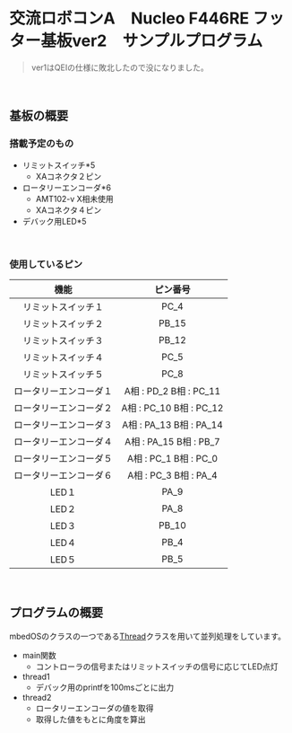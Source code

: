 # 交流ロボコンA　Nucleo F446RE フッター基板ver2　サンプルプログラム
> ver1はQEIの仕様に敗北したので没になりました。

<br>


## 基板の概要
### 搭載予定のもの
- リミットスイッチ*5
  - XAコネクタ２ピン
- ロータリーエンコーダ*6
  - AMT102-v X相未使用
  - XAコネクタ４ピン
- デバック用LED*5

<br>

### 使用しているピン
|機能|ピン番号|
| :--: | :--: |
|リミットスイッチ１|PC_4|
|リミットスイッチ２|PB_15|
|リミットスイッチ３|PB_12|
|リミットスイッチ４|PC_5|
|リミットスイッチ５|PC_8|
|ロータリーエンコーダ１|A相 : PD_2  B相 : PC_11|
|ロータリーエンコーダ２|A相 : PC_10 B相 : PC_12|
|ロータリーエンコーダ３|A相 : PA_13 B相 : PA_14|
|ロータリーエンコーダ４|A相 : PA_15 B相 : PB_7 |
|ロータリーエンコーダ５|A相 : PC_1  B相 : PC_0 |
|ロータリーエンコーダ６|A相 : PC_3  B相 : PA_4 |
|LED１|PA_9|
|LED２|PA_8|
|LED３|PB_10|
|LED４|PB_4|
|LED５|PB_5|

<br>

## プログラムの概要
mbedOSのクラスの一つである[Thread](https://os.mbed.com/docs/mbed-os/v6.15/apis/thread.html)クラスを用いて並列処理をしています。
- main関数
    - コントローラの信号またはリミットスイッチの信号に応じてLED点灯
- thread1
    - デバック用のprintfを100msごとに出力
- thread2
    - ロータリーエンコーダの値を取得
    - 取得した値をもとに角度を算出